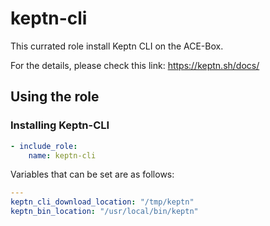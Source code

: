 # keptn-cli

This currated role install Keptn CLI on the ACE-Box.

For the details, please check this link: https://keptn.sh/docs/

## Using the role

### Installing Keptn-CLI

```yaml
- include_role:
    name: keptn-cli
```

Variables that can be set are as follows:

```yaml
---
keptn_cli_download_location: "/tmp/keptn"
keptn_bin_location: "/usr/local/bin/keptn"

```